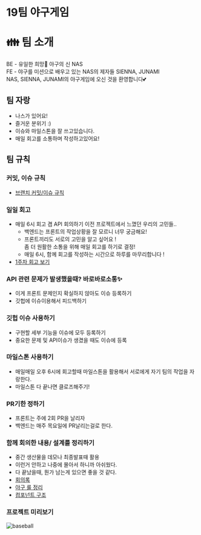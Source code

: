# 19팀 야구게임
<h1>👪 팀 소개</h1>


BE - 유일한 희망💙 야구의 신 NAS  
FE - 야구를 미션으로 배우고 있는 NAS의 제자들 SIENNA, JUNAMI  
NAS, SIENNA, JUNAMI의 야구게임에 오신 것을 환영합니다💕  

## 팀 자랑
- 나스가 있어요!
- 즐거운 분위기 :)
- 이슈와 마일스톤을 잘 쓰고있습니다.
- 매일 회고를 소통하며 작성하고있어요!

## 팀 규칙

### 커밋, 이슈 규칙

- [브랜치 커밋/이슈 규칙](https://github.com/Malloc72P/baseball/wiki/%EB%B8%8C%EB%9E%9C%EC%B9%98-%EC%BB%A4%EB%B0%8B-%EC%9D%B4%EC%8A%88-%EA%B7%9C%EC%B9%99)

### 일일 회고

- 매일 6시 회고 겸 API 회의하기
  이전 프로젝트에서 느꼈던 우리의 고민들..
  - 백엔드는 프론트의 작업상황을 잘 모르니 너무 궁금해요!
  - 프론트끼리도 서로의 고민을 알고 싶어요 !  
    좀 더 원활한 소통을 위해 매일 회고를 하기로 결정!
  - 매일 6시, 함께 회고를 작성하는 시간으로 하루를 마무리합니다 !
- [1주차 회고 보기](https://github.com/Malloc72P/baseball/wiki/%EB%8D%B0%EC%9D%BC%EB%A6%AC%ED%9A%8C%EA%B3%A0-1%EC%A3%BC%EC%B0%A8%F0%9F%8C%B8)


### API 관련 문제가 발생했을때?  바로바로소통✨

- 이게 프론트 문제인지 확실하지 않아도 이슈 등록하기
- 깃헙에 이슈이용해서 피드백하기

### 깃헙 이슈 사용하기

- 구현할 세부 기능을 이슈에 모두 등록하기
- 중요한 문제 및 API이슈가 생겼을 때도 이슈에 등록

### 마일스톤 사용하기

- 매일매일 오후 6시에 회고할때 마일스톤을 활용해서 서로에게 자기 팀의 작업을 자랑한다.
- 마일스톤 다 끝나면 클로즈해주기!

### PR기한 정하기

- 프론트는 주에 2회 PR을 날리자
- 백엔드는 매주 목요일에 PR날리는걸로 한다.

### 함께 회의한 내용/ 설계를 정리하기

- 중간 생산물을 데모나 최종발표때 활용
- 이런거 안하고 나중에 몰아서 하니까 아쉬웠다.
- 다 끝났을때, 뭔가 남는게 있으면 좋을 것 같다.
- [회의록](https://github.com/Malloc72P/baseball/wiki/%ED%9A%8C%EC%9D%98%EB%A1%9D-1%EC%A3%BC-1%EC%9D%BC%EC%B0%A8)
- [야구 룰 정리](https://github.com/Malloc72P/baseball/wiki/%EC%95%BC%EA%B5%AC-%EB%A3%B0-%EC%A0%95%EB%A6%AC)
- [컴포넌트 구조](https://github.com/Malloc72P/baseball/wiki/%EC%BB%B4%ED%8F%AC%EB%84%8C%ED%8A%B8-%EA%B5%AC%EC%A1%B0)

### 프로젝트 미리보기

![baseball](https://ibb.co/1qym08c)
